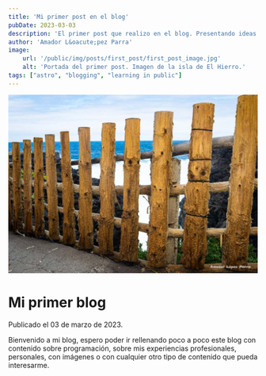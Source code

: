 ```yaml
---
title: 'Mi primer post en el blog'
pubDate: 2023-03-03
description: 'El primer post que realizo en el blog. Presentando ideas.'
author: 'Amador L&oacute;pez Parra'
image:
    url: '/public/img/posts/first_post/first_post_image.jpg' 
    alt: 'Portada del primer post. Imagen de la isla de El Hierro.'
tags: ["astro", "blogging", "learning in public"]
---
```


<img src="/public/img/posts/first_post/first_post_image.jpg" alt="A starry night sky.">

# Mi primer blog
Publicado el 03 de marzo de 2023.

Bienvenido a mi blog, espero poder ir rellenando poco a poco este blog con contenido sobre programación, sobre mis experiencias profesionales, personales, con imágenes o con cualquier otro tipo de contenido que pueda interesarme.